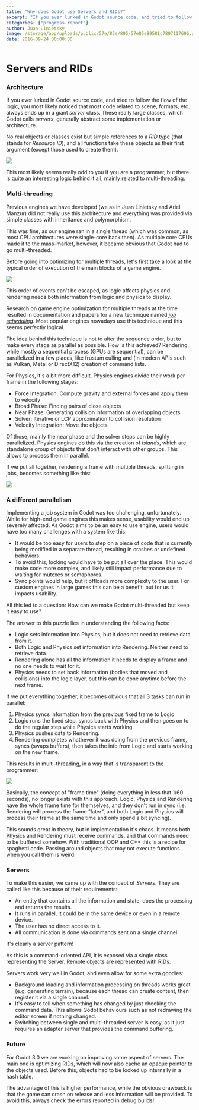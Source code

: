 ```yaml
---
title: "Why does Godot use Servers and RIDs?"
excerpt: "If you ever lurked in Godot source code, and tried to follow the flow of the logic, you most likely noticed that most code related to scene, formats, etc. always ends up in a giant \"server\" class. These really large classes, which Godot calls \"severs\", generally abstract some implementation or architecture."
categories: ["progress-report"]
author: Juan Linietsky
image: /storage/app/uploads/public/57e/85e/895/57e85e89581c7897117696.png
date: 2016-09-24 00:00:00
---
```


# Servers and RIDs

### Architecture

If you ever lurked in Godot source code, and tried to follow the flow of the logic, you most likely noticed that most code related to scene, formats, etc. always ends up in a giant *server* class. These really large classes, which Godot calls *servers*, generally abstract some implementation or architecture.

No real objects or classes exist but simple references to a *RID* type (that stands for *Resource ID*), and all functions take these objects as their first argument (except those used to create them).

![](/storage/app/media/devlog/dl_image4.png)

This most likely seems really odd to you if you are a programmer, but there is quite an interesting logic behind it all, mainly related to multi-threading.

### Multi-threading

Previous engines we have developed (we as in Juan Linietsky and Ariel Manzur) did not really use this architecture and everything was provided via simple classes with inheritance and polymorphism. 

This was fine, as our engine ran in a single thread (which was common, as most CPU architectures were single-core back then). As multiple core CPUs made it to the mass-market, however, it became obvious that Godot had to go multi-threaded. 

Before going into optimizing for multiple threads, let's first take a look at the typical order of execution of the main blocks of a game engine.

![](/storage/app/media/devlog/image/dl_image5.png)

This order of events can't be escaped, as logic affects physics and rendering needs both information from logic and physics to display.

Research on game engine optimization for multiple threads at the time resulted in documentation and papers for a new technique named *[job scheduling](https://en.wikipedia.org/wiki/Job_scheduler)*. Most popular engines nowadays use this technique and this seems perfectly logical.

The idea behind this technique is not to alter the sequence order, but to make every stage as parallel as possible.
How is this achieved? Rendering, while mostly a sequential process (GPUs are sequential), can be parallelized in a few places, like frustum culling and (in modern APIs such as Vulkan, Metal or DirectX12) creation of command lists.

For Physics, it's a bit more difficult. Physics engines divide their work per frame in the following stages: 

* Force Integration: Compute gravity and external forces and apply them to velocity
* Broad Phase: Finding pairs of close objects
* Near Phase: Generating collision information of overlapping objects
* Solver: Iterative or LCP approximation to collision resolution
* Velocity Integration: Move the objects 

Of those, mainly the near phase and the solver steps can be highly parallelized. Physics engines do this via the creation of *islands*, which are standalone group of objects that don't interact with other groups. This allows to process them in parallel.

If we put all together, rendering a frame with multiple threads, splitting in jobs, becomes something like this:

![](/storage/app/media/devlog/image/dl_image7.png)


### A different parallelism

Implementing a job system in Godot was too challenging, unfortunately. While for high-end game engines this makes sense, usability would end up severely affected. As Godot aims to be an easy to use engine, users would have too many challenges with a system like this:

* It would be too easy for users to step on a piece of code that is currently being modified in a separate thread, resulting in crashes or undefined behaviors.
* To avoid this, locking would have to be put all over the place. This would make code more complex, and likely still impact performance due to waiting for mutexes or semaphores.
* Sync points would help, but it offloads more complexity to the user. For custom engines in large games this can be a benefit, but for us it impacts usability.


All this led to a question: How can we make Godot multi-threaded but keep it easy to use?

The answer to this puzzle lies in understanding the following facts:

* Logic sets information into Physics, but it does not need to retrieve data from it.
* Both Logic and Physics set information into Rendering. Neither need to retrieve data.
* Rendering alone has all the information it needs to display a frame and no one needs to wait for it.
* Physics needs to set back information (bodies that moved and collisions) into the logic layer, but this can be done anytime before the next frame.


If we put everything together, it becomes obvious that all 3 tasks can run in parallel:

1. Physics syncs information from the previous fixed frame to Logic
2. Logic runs the fixed step, syncs back with Physics and then goes on to do the regular step while Physics starts working.
3. Physics pushes data to Rendering.
4. Rendering completes whathever it was doing from the previous frame, syncs (swaps buffers), then takes the info from Logic and starts working on the new frame.

This results in multi-threading, in a way that is transparent to the programmer:

![](/storage/app/media/devlog/image/dl_image6.png)

Basically, the concept of "frame time" (doing everything in less that 1/60 seconds), no longer exists with this approach. Logic, Physics and Rendering have the whole frame time for themselves, and they don't run in sync (i.e. Rendering will process the frame "later", and both Logic and Physics will process their frame at the same time and only spend a bit syncing).
 
This sounds great in theory, but in implementation it's chaos. It means both Physics and Rendering must receive commands, and that commands need to be buffered somehow. With traditional OOP and C++ this is a recipe for spaghetti code. Passing around objects that may not execute functions when you call them is weird.


### Servers

To make this easier, we came up with the concept of *Servers*. They are called like this because of their requirements:

* An entity that contains all the information and state, does the processing and returns the results.
* It runs in parallel, it could be in the same device or even in a remote device.
* The user has no direct access to it.
* All communication is done via commands sent on a single channel.

It's clearly a server pattern!

As this is a command-oriented API, it is exposed via a single class representing the Server. Remote objects are represented with RIDs.

Servers work very well in Godot, and even allow for some extra goodies:

* Background loading and information processing on threads works great (e.g. generating terrain), because each thread can create content, then register it via a single channel.
* It's easy to tell when something has changed by just checking the command data. This allows Godot behaviours such as not redrawing the editor screen if nothing changed.
* Switching between single and multi-threaded server is easy, as it just requires an adapter server that provides the command buffering.


### Future

For Godot 3.0 we are working on improving some aspect of servers. The main one is optimizing RIDs, which will now also cache an opaque pointer to the objects used. Before this, objects had to be looked up internally in a hash table.

The advantage of this is higher performance, while the obvious drawback is that the game can crash on release and less information will be provided. To avoid this, always check the errors reported in debug builds!